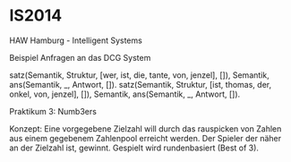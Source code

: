 IS2014
======

HAW Hamburg - Intelligent Systems

Beispiel Anfragen an das DCG System

satz(Semantik, Struktur, [wer, ist, die, tante, von, jenzel], []), Semantik, ans(Semantik, _, Antwort, []).
satz(Semantik, Struktur, [ist, thomas, der, onkel, von, jenzel], []), Semantik, ans(Semantik, _, Antwort, []).

Praktikum 3: Numb3ers

Konzept:
Eine vorgegebene Zielzahl will durch das rauspicken von Zahlen aus einem gegebenem Zahlenpool erreicht werden. Der Spieler der näher an der Zielzahl ist, gewinnt. Gespielt wird rundenbasiert (Best of 3).
